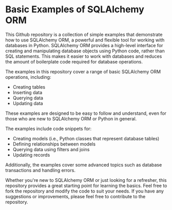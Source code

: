 
# Basic Examples of SQLAlchemy ORM

This Github repository is a collection of simple examples that demonstrate how to use SQLAlchemy ORM, a powerful and flexible tool for working with databases in Python. SQLAlchemy ORM provides a high-level interface for creating and manipulating database objects using Python code, rather than SQL statements. This makes it easier to work with databases and reduces the amount of boilerplate code required for database operations.

The examples in this repository cover a range of basic SQLAlchemy ORM operations, including:

* Creating tables
* Inserting data
* Querying data
* Updating data

These examples are designed to be easy to follow and understand, even for those who are new to SQLAlchemy ORM or Python in general.

The examples include code snippets for:

* Creating models (i.e., Python classes that represent database tables)
* Defining relationships between models
* Querying data using filters and joins
* Updating records

Additionally, the examples cover some advanced topics such as database transactions and handling errors.

Whether you're new to SQLAlchemy ORM or just looking for a refresher, this repository provides a great starting point for learning the basics. Feel free to fork the repository and modify the code to suit your needs. If you have any suggestions or improvements, please feel free to contribute to the repository.
